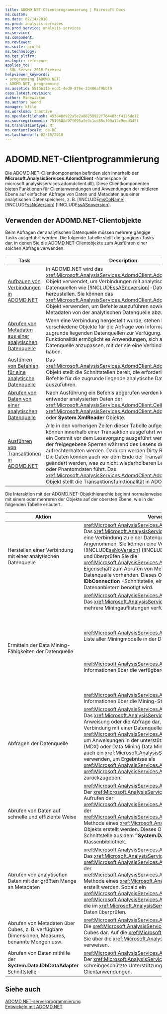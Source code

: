 ```yaml
---
title: ADOMD.NET-Clientprogrammierung | Microsoft Docs
ms.custom: 
ms.date: 02/14/2018
ms.prod: analysis-services
ms.prod_service: analysis-services
ms.service: 
ms.component: 
ms.reviewer: 
ms.suite: pro-bi
ms.technology: 
ms.tgt_pltfrm: 
ms.topic: reference
applies_to:
- SQL Server 2016 Preview
helpviewer_keywords:
- programming [ADOMD.NET]
- ADOMD.NET, programming
ms.assetid: 55156115-ecd1-4ed9-876e-23406af9bbf9
caps.latest.revision: 
author: Minewiskan
ms.author: owend
manager: kfile
ms.workload: Inactive
ms.openlocfilehash: 453848d922a5e2a88258922f764403cf4126de12
ms.sourcegitcommit: 7519508d97f095afe3c1cd85cf09a13c9eed345f
ms.translationtype: MT
ms.contentlocale: de-DE
ms.lasthandoff: 02/15/2018
---
```

# <a name="adomdnet-client-programming"></a>ADOMD.NET-Clientprogrammierung
  Die ADOMD.NET-Clientkomponenten befinden sich innerhalb der **Microsoft.AnalysisServices.AdomdClient** -Namespace (in microsoft.analysisservices.adomdclient.dll). Diese Clientkomponenten bieten Funktionen für Clientanwendungen und Anwendungen der mittleren Ebene auf einfachen Abfrage von Daten und Metadaten aus einer analytischen Datenspeichers, z. B. [!INCLUDE[msCoName](../../includes/msconame-md.md)] [!INCLUDE[ssNoVersion](../../includes/ssnoversion-md.md)] [!INCLUDE[ssASnoversion](../../includes/ssasnoversion-md.md)].  
  
## <a name="using-the-adomdnet-client-objects"></a>Verwenden der ADOMD.NET-Clientobjekte  
 Beim Abfragen der analytischen Datenquelle müssen mehrere gängige Tasks ausgeführt werden. Die folgende Tabelle stellt die gängigen Tasks dar, in denen Sie die ADOMD.NET-Clientobjekte zum Ausführen einer solchen Abfrage verwenden.  
  
|Task|Description|  
|----------|-----------------|  
|[Aufbauen von Verbindungen in ADOMD.NET](../../analysis-services/multidimensional-models-adomd-net-client/connections-in-adomd-net.md)|In ADOMD.NET wird das <xref:Microsoft.AnalysisServices.AdomdClient.AdomdConnection>-Objekt verwendet, um Verbindungen mit analytischen Datenquellen wie [!INCLUDE[ssASnoversion](../../includes/ssasnoversion-md.md)]-Datenbanken herzustellen. Sie können das <xref:Microsoft.AnalysisServices.AdomdClient.AdomdConnection>-Objekt verwenden, um Befehle auszuführen sowie Daten und Metadaten von der analytischen Datenquelle abzurufen.|  
|[Abrufen von Metadaten aus einer analytischen Datenquelle](../../analysis-services/multidimensional-models-adomd-net-client/retrieving-metadata-from-an-analytical-data-source.md)|Wenn eine Verbindung hergestellt wurde, stehen Ihnen zahlreiche verschiedene Objekte für die Abfrage von Informationen zu den zugrunde liegenden Datenquellen zur Verfügung. Diese Funktionalität ermöglicht es Anwendungen, sich an die Datenquelle anzupassen, mit der sie eine Verbindung hergestellt haben.|  
|[Ausführen von Befehlen für eine analytische Datenquelle](../../analysis-services/multidimensional-models-adomd-net-client/executing-commands-against-an-analytical-data-source.md)|Das <xref:Microsoft.AnalysisServices.AdomdClient.AdomdCommand>-Objekt stellt die Schnittstellen bereit, die erforderlich sind, um Befehle für die zugrunde liegende analytische Datenquelle auszuführen.|  
|[Abrufen von Daten von einer analytischen Datenquelle](../../analysis-services/multidimensional-models-adomd-net-client/retrieving-data-from-an-analytical-data-source.md)|Nach Ausführung ein Befehls abgerufen werden konnte und entweder analysierten Daten der <xref:Microsoft.AnalysisServices.AdomdClient.CellSet>, <xref:Microsoft.AnalysisServices.AdomdClient.AdomdDataReader>, oder **System.XmlReader** Objekte.|  
|[Ausführen von Transaktionen in ADOMD.NET](../../analysis-services/multidimensional-models-adomd-net-client/connections-in-adomd-net-performing-transactions.md)|Alle in den vorherigen Zeilen dieser Tabelle aufgelisteten Aktionen können innerhalb einer Transaktion ausgeführt werden, bei der ein Commit vor dem Lesevorgang ausgeführt werden muss und in der freigegebene Sperren während des Lesens der Daten aufrechterhalten werden. Dadurch werden Dirty Reads verhindert. Die Daten können auch vor dem Ende der Transaktion noch geändert werden, was zu nicht wiederholbaren Lesevorgängen oder Phantomdaten führt. Das <xref:Microsoft.AnalysisServices.AdomdClient.AdomdTransaction>-Objekt stellt die Transaktionsfunktionalität in ADOMD.NET bereit.|  
  
 Die Interaktion mit der ADOMD.NET-Objekthierarchie beginnt normalerweise mit einem oder mehreren der Objekte auf der obersten Ebene, wie in der folgenden Tabelle erläutert.  
  
|Aktion|Verwenden Sie dieses Objekt|  
|--------|---------------------|  
|Herstellen einer Verbindung mit einer analytischen Datenquelle|<xref:Microsoft.AnalysisServices.AdomdClient.AdomdConnection><br /> Das <xref:Microsoft.AnalysisServices.AdomdClient.AdomdConnection>-Objekt stellt eine Verbindung zu einer Datenquelle und den Datenquellenmetadaten dar. Angenommen, Sie können eine Verbindung herstellen ein [!INCLUDE[msCoName](../../includes/msconame-md.md)] [!INCLUDE[ssNoVersion](../../includes/ssnoversion-md.md)] [!INCLUDE[ssASnoversion](../../includes/ssasnoversion-md.md)] lokale Cubedatei (CUB) Datei, und überprüfen Sie die <xref:Microsoft.AnalysisServices.AdomdClient.AdomdConnection.Cubes%2A> Eigenschaft zum Abrufen von Metadaten zu den Cubes, die für die analytische Datenquelle vorhanden. Dieses Objekt stellt auch die Implementierung der **IDbConnection** -Schnittstelle, eine Schnittstelle, die von allen .NET Framework-Datenanbietern benötigt wird.|  
|Ermitteln der Data Mining-Fähigkeiten der Datenquelle|<xref:Microsoft.AnalysisServices.AdomdClient.AdomdConnection><br /> Das <xref:Microsoft.AnalysisServices.AdomdClient.AdomdConnection>-Objekt macht mehrere Miningauflistungen verfügbar:<br /><br /><br /><br /> <xref:Microsoft.AnalysisServices.AdomdClient.MiningModelCollection> enthält eine Liste aller Miningmodelle in der Datenquelle.<br /><br /><br /><br /> <xref:Microsoft.AnalysisServices.AdomdClient.MiningServiceCollection> stellt Informationen über die verfügbaren Mining-Algorithmen bereit.<br /><br /><br /><br /> <xref:Microsoft.AnalysisServices.AdomdClient.MiningStructureCollection> macht Informationen über die Mining-Strukturen auf dem Server verfügbar.|  
|Abfragen der Datenquelle|<xref:Microsoft.AnalysisServices.AdomdClient.AdomdCommand><br /> Das <xref:Microsoft.AnalysisServices.AdomdClient.AdomdCommand>-Objekt stellt die Anweisung oder die Abfrage dar, die an den Server gesendet wird. Wenn eine Verbindung mit einer Datenquelle hergestellt ist, wird ein <xref:Microsoft.AnalysisServices.AdomdClient.AdomdCommand>-Objekt verwendet, um Anweisungen in der unterstützten Sprache, wie Multidimensional Expressions (MDX) oder Data Mining Data Mining Extensions (DMX), auszuführen. Sie können auch ein <xref:Microsoft.AnalysisServices.AdomdClient.AdomdCommand>-Objekt verwenden, um Ergebnisse als <xref:Microsoft.AnalysisServices.AdomdClient.CellSet>- oder <xref:Microsoft.AnalysisServices.AdomdClient.AdomdDataReader>-Objekte zurückzugeben.|  
|Abrufen von Daten auf schnelle und effiziente Weise|<xref:Microsoft.AnalysisServices.AdomdClient.AdomdDataReader><br /> Der <xref:Microsoft.AnalysisServices.AdomdClient.AdomdDataReader> kann durch Aufrufen der <xref:Microsoft.AnalysisServices.AdomdClient.AdomdCommand.Execute%2A>- oder der <xref:Microsoft.AnalysisServices.AdomdClient.AdomdCommand.ExecuteReader%2A>-Methode eines <xref:Microsoft.AnalysisServices.AdomdClient.AdomdCommand>-Objekts erstellt werden. Dieses Objekt implementiert die **IDbDataReader** -Schnittstelle aus dem **"System.Data"** Namespace der .NET Framework-Klassenbibliothek.|  
|Abrufen von analytischen Daten mit der größten Menge an Metadaten|<xref:Microsoft.AnalysisServices.AdomdClient.CellSet><br /> Das <xref:Microsoft.AnalysisServices.AdomdClient.CellSet> kann durch Aufrufen der <xref:Microsoft.AnalysisServices.AdomdClient.AdomdCommand.Execute%2A>- oder der <xref:Microsoft.AnalysisServices.AdomdClient.AdomdCommand.ExecuteCellSet%2A>-Methode eines <xref:Microsoft.AnalysisServices.AdomdClient.AdomdCommand> erstellt werden. Sobald ein <xref:Microsoft.AnalysisServices.AdomdClient.AdomdCommand> ein <xref:Microsoft.AnalysisServices.AdomdClient.CellSet> zurückgegeben hat, können Sie die im <xref:Microsoft.AnalysisServices.AdomdClient.CellSet> enthaltenen analytischen Daten überprüfen.|  
|Abrufen von Metadaten über Cubes, z. B. verfügbare Dimensionen, Measures, benannte Mengen usw.|<xref:Microsoft.AnalysisServices.AdomdClient.CubeDef><br /> Die <xref:Microsoft.AnalysisServices.AdomdClient.CubeDef> stellt Metadaten eines Cubes dar. Auf die <xref:Microsoft.AnalysisServices.AdomdClient.CubeDef> können Sie über die <xref:Microsoft.AnalysisServices.AdomdClient.AdomdConnection> verweisen.|  
|Abrufen von Daten mithilfe der **System.Data.IDbDataAdapter** Schnittstelle|<xref:Microsoft.AnalysisServices.AdomdClient.AdomdDataAdapter><br /> Der <xref:Microsoft.AnalysisServices.AdomdClient.AdomdDataAdapter> bietet schreibgeschützte Unterstützung für vorhandene .NET Framework-Clientanwendungen.|  
  
## <a name="see-also"></a>Siehe auch  
 [ADOMD.NET-serverprogrammierung](../../analysis-services/multidimensional-models-adomd-net-server/adomd-net-server-programming.md)   
 [Entwickeln mit ADOMD.NET](../../analysis-services/multidimensional-models/adomd-net/developing-with-adomd-net.md)  
  
  
